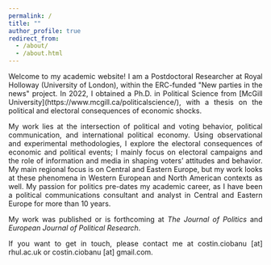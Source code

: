 ```yaml
---
permalink: /
title: ""
author_profile: true
redirect_from: 
  - /about/
  - /about.html
---
```


<p align="justify">Welcome to my academic website! I am a Postdoctoral Researcher at Royal Holloway (University of London), within the ERC-funded "New parties in the news" project. In 2022, I obtained a Ph.D. in Political Science from [McGill University](https://www.mcgill.ca/politicalscience/), with a thesis on the political and electoral consequences of economic shocks.</p>

<p align="justify">My work lies at the intersection of political and voting behavior, political communication, and international political economy. Using observational and experimental methodologies, I explore the electoral consequences of economic and political events; I mainly focus on electoral campaigns and the role of information and media in shaping voters’ attitudes and behavior. My main regional focus is on Central and Eastern Europe, but my work looks at these phenomena in Western European and North American contexts as well. My passion for politics pre-dates my academic career, as I have been a political communications consultant and analyst in Central and Eastern Europe for more than 10 years.</p>

<p align="justify">My work was published or is forthcoming at <em> The Journal of Politics</em>  and <em> European Journal of Political Research</em>.</p>

<p align="justify">If you want to get in touch, please contact me at costin.ciobanu [at] rhul.ac.uk or costin.ciobanu [at] gmail.com.</p>